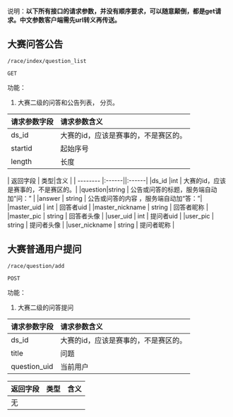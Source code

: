 说明：**以下所有接口的请求参数，并没有顺序要求，可以随意颠倒，都是get请求。中文参数客户端需先url转义再传送。**



## 大赛问答公告

~~~
/race/index/question_list
~~~
~~~
GET
~~~

功能：  

1. 大赛二级的问答和公告列表， 分页。


| 请求参数字段        | 请求参数含义  |
| -------- |:------|
|ds_id         |  大赛的id，应该是赛事的，不是赛区的。|
|startid       |  起始序号|
|length       |  长度|


| 返回字段        | 类型|含义  |
| -------- |:------||:------|
|ds_id   |int      |  大赛的id，应该是赛事的，不是赛区的。|
|question|string       |  公告或问答的标题，服务端自动加“问：” |
|answer | string       |  公告或问答的内容 ，服务端自动加“答：”|
|master_uid | int       | 回答者uid |
|master_nickname | string       |  回答者昵称 |
|master_pic | string       |  回答者头像 |
|user_uid | int       |  提问者uid |
|user_pic | string       |  提问者头像 |
|user_nickname | string       |  提问者昵称 |


## 大赛普通用户提问

~~~
/race/question/add
~~~
~~~
POST
~~~

功能：  

1. 大赛二级的问答提问  


| 请求参数字段        | 请求参数含义  |
| -------- |:------|
|ds_id         |  大赛的id，应该是赛事的，不是赛区的。|
|title       |  问题 |
|question_uid|当前用户|


| 返回字段        | 类型|含义  |
| -------- |:------|:------|
| 无 | ||










